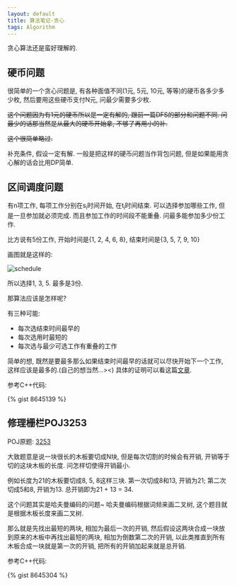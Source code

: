```yaml
---
layout: default
title: 算法笔记-贪心
tags: Algorithm
---
```


贪心算法还是蛮好理解的.



## 硬币问题



很简单的一个贪心问题是, 有各种面值不同(1元, 5元, 10元, 等等)的硬币各多少多少枚, 然后要用这些硬币支付N元, 问最少需要多少枚.



<del>这个问题因为有1元的硬币所以是一定有解的, 跟前一篇DFS的部分和问题不同. 问最少的话那当然是从最大的硬币开始拿, 不够了再用小的补.</del>

<del>这个很简单略过.</del>

补充条件, 假设一定有解. 一般是把这样的硬币问题当作背包问题, 但是如果能用贪心解的话会比用DP简单.



## 区间调度问题



有n项工作, 每项工作分别在s<sub>i</sub>时间开始, 在t<sub>i</sub>时间结束. 可以选择参加哪些工作, 但是一旦参加就必须完成. 而且参加工作的时间段不能重叠. 问最多能参加多少份工作.



比方说有5份工作, 开始时间是{1, 2, 4, 6, 8}, 结束时间是{3, 5, 7, 9, 10}

画图就是这样的:

![schedule](http://i.imgur.com/GCL35fr.jpg)

所以选择1, 3, 5. 最多是3份.



那算法应该是怎样呢?



有三种可能:

+ 每次选结束时间最早的
+ 每次选用时最短的
+ 每次选与最少可选工作有重叠的工作



简单的想, 既然是要最多那么如果结束时间最早的话就可以尽快开始下一个工作, 这样应该是最多的.(自己的想当然...><) 具体的证明可以看这篇[文章](http://bbs.dlut.edu.cn/nforum/att/Competition/22996/318).



参考C++代码:

{% gist 8645139 %}



## 修理栅栏POJ3253



POJ原题: [3253](http://poj.org/problem?id=3253)



大致题意是说一块很长的木板要切成N块, 但是每次切割的时候会有开销, 开销等于切的这块木板的长度. 问怎样切使得开销最小.

例如长度为21的木板要切成8, 5, 8这样三块. 第一次切成8和13, 开销为21; 第二次切成5和8, 开销为13. 总开销即为21 + 13 = 34.



这个问题其实是哈夫曼编码的问题~ 哈夫曼编码根据词频来画二叉树, 这个题目就是根据木板长度来画二叉树.

那么就是先找出最短的两块, 相加为最后一次的开销, 然后假设这两块合成一块放到原来的木板中再找出最短的两块, 相加为倒数第二次的开销, 以此类推直到所有木板合成一块就是第一次的开销, 把所有的开销加起来就是总开销.



参考C++代码:

{% gist 8645304 %}
